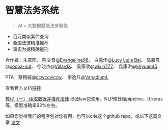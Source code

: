 # 智慧法务系统
> AI + 大数据赋能法务智能

- 百万类似案件查询
- 全国法律精准推荐
- 事实为据精确量刑

合作者：朱晨阳、
陈文奇@[Evangeline98](https://github.com/Evangeline98)、
白露佳@[Lucy Lujia Bai](https://github.com/Lujia-Bai)、
马嘉晨@[cocoa-nut](https://github.com/cocoa-nut)、
徐晓杰@[VillardX](https://github.com/VillardX)、
吴家欣@[wjxin777](https://github.com/wjxin777)、
袁康洪@[khyuan45](https://github.com/khyuan45)

PTA：蔡畅威@[ccwccwccw](https://github.com/ccwccwccw)、
李逸凡@[VanadiumL](https://github.com/VanadiumL)

查看官方文档[链接](https://chenyangzhu.github.io/sufelaw2019/)

[教程（一）:读取数据并推荐法律](https://github.com/chenyangzhu/sufelaw2019/blob/master/law_recommendation.ipynb) 涉及law包使用，NLP预处理pipeline，tf.keras等，模型准确率92%左右。

如果您觉得我们的程序包对您有用，也可以cite这个github repo，或以下这篇文章
[论文](https://github.com/chenyangzhu/chenyangzhu.github.io/raw/master/docs/%E6%99%BA%E8%83%BD%E6%B3%95%E5%8A%A1%E7%B3%BB%E7%BB%9F%EF%BC%9A%E4%BA%BA%E5%B7%A5%E6%99%BA%E8%83%BD%E4%B8%BA%E5%BE%8B%E5%B8%88%E5%88%9B%E9%80%A0%E4%BB%B7%E5%80%BC.pdf)
